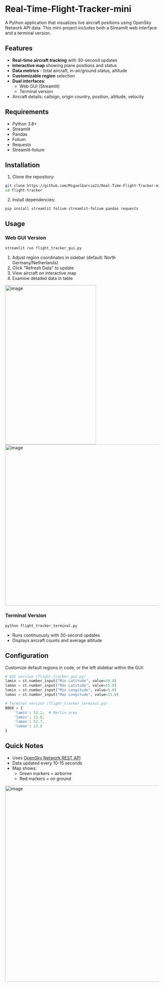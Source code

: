 # Real-Time-Flight-Tracker-mini

A Python application that visualizes live aircraft positions using OpenSky Network API data. This mini-project includes both a Streamlit web interface and a terminal version.

## Features 
- **Real-time aircraft tracking** with 30-second updates
- **Interactive map** showing plane positions and status
- **Data metrics** - total aircraft, in-air/ground status, altitude
- **Customizable region** selection
- **Dual interfaces**: 
  - Web GUI (Streamlit)
  - Terminal version
- Aircraft details: callsign, origin country, position, altitude, velocity

## Requirements 
- Python 3.8+
- Streamlit
- Pandas
- Folium
- Requests
- Streamlit-folium

## Installation 
1. Clone the repository:
```bash
git clone https://github.com/MiguelGarcia21/Real-Time-Flight-Tracker-mini.git
cd flight-tracker
```

2. Install dependencies:
```bash
pip install streamlit folium streamlit-folium pandas requests
```

## Usage

### Web GUI Version
```bash
streamlit run flight_tracker_gui.py
```

1. Adjust region coordinates in sidebar (default: North Germany/Netherlands)
2. Click "Refresh Data" to update
3. View aircraft on interactive map
4. Examine detailed data in table

<img width="298" height="521" alt="image" src="https://github.com/user-attachments/assets/bc69bdaa-1ff7-4e66-bcee-6c8e38de9d25" />
<img width="1466" height="527" alt="image" src="https://github.com/user-attachments/assets/87035e29-63c4-4bd0-b986-e0492c9169b3" />


### Terminal Version
```bash
python flight_tracker_terminal.py
```

- Runs continuously with 30-second updates
- Displays aircraft counts and average altitude

## Configuration
Customize default regions in code, or the left slidebar within the GUI:
```python
# GUI version (flight_tracker_gui.py)
lamin = st.number_input("Min Latitude", value=50.0)
lamax = st.number_input("Max Latitude", value=55.0)
lomin = st.number_input("Min Longitude", value=5.0)
lomax = st.number_input("Max Longitude", value=15.0)

# Terminal version (flight_tracker_terminal.py)
BBOX = {
    'lamin': 52.2,  # Berlin area
    'lomin': 13.0,
    'lamax': 52.7,
    'lomax': 13.8
}
```

## Quick Notes
- Uses [OpenSky Network REST API](https://openskynetwork.github.io/opensky-api/)
- Data updated every 10-15 seconds
- Map shows:
  - Green markers = airborne
  - Red markers = on ground
<img width="815" height="642" alt="image" src="https://github.com/user-attachments/assets/894b1573-78a7-4cb7-ad12-33ae68f61832" />
